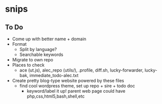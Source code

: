 # snips


## To Do
- Come up with better name + domain
- Format
	- Split by language?
	- Searchable keywords
- Migrate to own repo
- Places to check
	- ace (ut.js), alec_repo (utils/), .profile, diff.sh, lucky-forwarder, lucky-bak, immediate_todo-alec.txt
- Create pretty blog-type website powered by these files
	- find cool wordpress theme, set up repo + sire + todo doc
		- keyword/label it up! parent web page could have php,css,html5,bash,shell,etc


<!--

var a; getStuff(function(a){ doStuff(); }); function doStuff(){ console.log('a',a); }

- find bigQuery or bigInsert method i made
	- along the lines of whats going on in packages/datalogix/mage.js and packages/datalogix/insertoffers.js

grepl (grep last N lines of a file)

git log ":(exclude)"
	git --no-pager diff 20150805l_release..20150821q_release -- . ":(exclude)vendor" ":(exclude)data/" ":(exclude)lib/"

tr (adding/removing newlines)

how to echo to stderr

apropos
	e.g. `apropos split`

php vs js: $a = 1 ? 1 : 2 ? 2 : 3;


-->